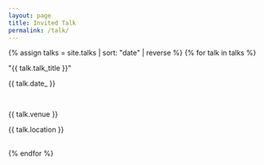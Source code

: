 ```yaml
---
layout: page
title: Invited Talk
permalink: /talk/
---
```


{% assign talks = site.talks | sort: "date" | reverse %}
{% for talk in talks %}
<div class="talk_info">
    <p class="talk_title">"{{ talk.talk_title }}"</p> 
    <p class="talk_date">{{ talk.date_ }}</p>
</div>
<br>
<div class="location_info">
    <p class="talk_venue">{{ talk.venue }}</p> 
    <p class="talk_location">{{ talk.location }}</p>
</div>
<br>
{% endfor %}